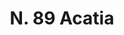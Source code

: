 ---
title: "N. 89 Acatia"
permalink: "/edition/plant089/"
plant-name: "N. 89"
plant-number: "089"
plant-xml: "/assets/xml/plant089.xml"
plant-img1: "/assets/img/plant089_verso.jpg"
plant-img2: "/assets/img/plant089.jpg"
plant-title: "N. 89 Acatia"
plant-wfo-link: ""
plant-kew-link: ""
plant-taxon-content: ""
layout: single-xml
---